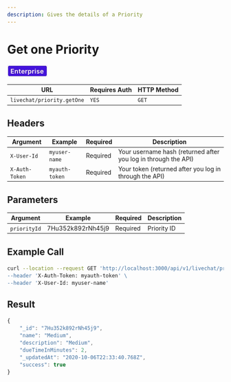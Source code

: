 ```yaml
---
description: Gives the details of a Priority
---
```


# Get one Priority

![](../../../../../../../.gitbook/assets/Enterprise.jpg)

| URL                        | Requires Auth | HTTP Method |
| -------------------------- | ------------- | ----------- |
| `livechat/priority.getOne` | `YES`         | `GET`       |

## Headers

| Argument       | Example        | Required | Description                                                    |
| -------------- | -------------- | -------- | -------------------------------------------------------------- |
| `X-User-Id`    | `myuser-name`  | Required | Your username hash (returned after you log in through the API) |
| `X-Auth-Token` | `myauth-token` | Required | Your token (returned after you log in through the API)         |

## Parameters

| Argument     | Example           | Required | Description |
| ------------ | ----------------- | -------- | ----------- |
| `priorityId` | 7Hu352k892rNh45j9 | Required | Priority ID |

## Example Call

```bash
curl --location --request GET 'http://localhost:3000/api/v1/livechat/priorities.getOne?priorityId=7Hu352k892rNh45j9/
--header 'X-Auth-Token: myauth-token' \
--header 'X-User-Id: myuser-name'
```

## Result

```javascript
{
    "_id": "7Hu352k892rNh45j9",
    "name": "Medium",
    "description": "Medium",
    "dueTimeInMinutes": 2,
    "_updatedAt": "2020-10-06T22:33:40.768Z",
    "success": true
}
```
